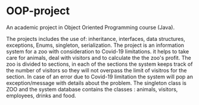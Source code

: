 # OOP-project
An academic project in Object Oriented Programming course (Java). 

The projects includes the use of: inheritance, interfaces, data structures, exceptions, Enums, singleton, serialization. 
The project is an information system for a zoo with consideration to Covid-19 limitations. it helps to take care for animals, deal with visitors and to calculate the the zoo's profit. The zoo is divided to sections, in each of the sections the system keeps track of the number of visitors so they will not overpass the limit of visitros for the section.
In case of an error due to Covid-19 limitation the system will pop an exception/message with details about the problem. 
The singleton class is ZOO and the system database contains the classes : animals, visitors, employees, drinks and food. 

